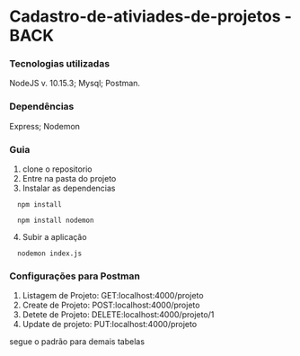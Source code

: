 # Cadastro-de-ativiades-de-projetos - BACK


### Tecnologias utilizadas

NodeJS v. 10.15.3;
Mysql;
Postman.

### Dependências

Express;
Nodemon

### Guia
1. clone o repositorio
2. Entre na pasta do projeto
3. Instalar as dependencias

```
  npm install
```
```
  npm install nodemon
  ```
  
4. Subir a aplicação

```
  nodemon index.js  
```
 
 ### Configurações para Postman
 
 1. Listagem de Projeto:  GET:localhost:4000/projeto
 2. Create de Projeto:   POST:localhost:4000/projeto
 3. Detete de Projeto: DELETE:localhost:4000/projeto/1
 4. Update de projeto: PUT:localhost:4000/projeto
 
 
 segue o padrão para demais tabelas
 
 
 
